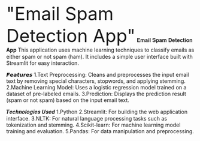 <font size=50>"Email Spam Detection App"</font>
𝐄𝐦𝐚𝐢𝐥 𝐒𝐩𝐚𝐦 𝐃𝐞𝐭𝐞𝐜𝐭𝐢𝐨𝐧 𝐀𝐩𝐩
This application uses machine learning techniques to classify emails as either spam or not spam (ham). It includes a simple user interface built with Streamlit for easy interaction.

𝙁𝙚𝙖𝙩𝙪𝙧𝙚𝙨
1.Text Preprocessing: Cleans and preprocesses the input email text by removing special characters, stopwords, and applying stemming.
2.Machine Learning Model: Uses a logistic regression model trained on a dataset of pre-labeled emails.
3.Prediction: Displays the prediction result (spam or not spam) based on the input email text.

𝑻𝒆𝒄𝒉𝒏𝒐𝒍𝒐𝒈𝒊𝒆𝒔 𝑼𝒔𝒆𝒅
1.Python
2.Streamlit: For building the web application interface.
3.NLTK: For natural language processing tasks such as tokenization and stemming.
4.Scikit-learn: For machine learning model training and evaluation.
5.Pandas: For data manipulation and preprocessing.
